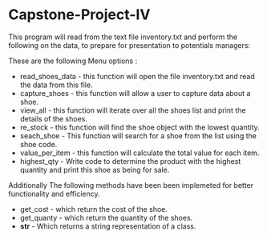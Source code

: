 # Capstone-Project-IV
This program will read from the text file inventory.txt and perform the following on the data, to prepare for presentation to potentials managers:

These are the following Menu options : 
- read_shoes_data - this function will open the file inventory.txt and read the data from this file.
- capture_shoes - this function will allow a user to capture data about a shoe.
- view_all - this function will iterate over all the shoes list and print the details of the shoes.
- re_stock - this function will find the shoe object with the lowest quantity. 
- seach_shoe - This function will search for a shoe from the list using the shoe code.
- value_per_item - this function will calculate the total value for each item.
- highest_qty - Write code to determine the product with the highest quantity and print this shoe as being for sale.

Additionally The following methods have been been implemeted for better functionality and efficiency. 
- get_cost - which return the cost of the shoe.
- get_quanty - which return the quantity of the shoes.
- __str__ - Which returns a string representation of a class.
